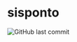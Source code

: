 # sisponto

![GitHub last commit](https://img.shields.io/github/last-commit/felipebede/sisponto.svg)
